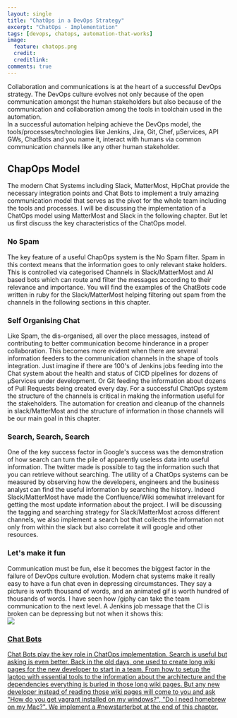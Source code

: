 ```yaml
---
layout: single
title: "ChatOps in a DevOps Strategy"
excerpt: "ChatOps - Implementation"
tags: [devops, chatops, automation-that-works]
image:
  feature: chatops.png
  credit:
  creditlink: 
comments: true
---
```

Collaboration and communications is at the heart of a successful DevOps strategy. The DevOps culture evolves not only because of the open communication amongst the human stakeholders but also because of the communication and collaboration among the tools in toolchain used in the automation.
<br/>
In a successful automation helping achieve the DevOps model, the tools/processes/technologies like Jenkins, Jira, Git, Chef, µServices, API GWs, ChatBots and you name it, interact with humans via common communication channels like any other human stakeholder. 

## ChapOps Model

The modern Chat Systems including Slack, MatterMost, HipChat provide the necessary integration points and Chat Bots to implement a truly amazing communication model that serves as the pivot for the whole team including the tools and processes. I will be discussing the implementation of a ChatOps model using MatterMost and Slack in the following chapter. But let us first discuss the key characteristics of the ChatOps model.

### No Spam

The key feature of a useful ChapOps system is the No Spam filter. Spam in this context means that the information goes to only relevant stake holders. This is controlled via categorised Channels in Slack/MatterMost and AI based bots which can route and filter the messages according to their relevance and importance. You will find the examples of the ChatBots code written in ruby for the Slack/MatterMost helping filtering out spam from the channels in the following sections in this chapter. 

### Self Organising Chat

Like Spam, the dis-organised, all over the place messages, instead of contributing to better communication become hinderance in a proper collaboration. This becomes more evident when there are several information feeders to the communication channels in the shape of tools integration. Just imagine if there are 100's of Jenkins jobs feeding into the Chat system about the health and status of CICD pipelines for dozens of µServices under development. Or Git feeding the information about dozens of Pull Requests being created every day. For a successful ChatOps system the structure of the channels is critical in making the information useful for the stakeholders. The automation for creation and cleanup of the channels in slack/MatterMost and the structure of information in those channels will be our main goal in this chapter.

### Search, Search, Search

One of the key success factor in Google's success was the demonstration of how search can turn the pile of apparently useless data into useful information. The twitter made is possible to tag the information such that you can retrieve without searching.
The utility of a ChatOps systems can be measured by observing how the developers, engineers and the business analyst can find the useful information by searching the history. Indeed Slack/MatterMost have made the Confluence/Wiki somewhat irrelevant for getting the most update information about the project. I will be discussing the tagging and searching strategy for Slack/MatterMost across different channels, we also implement a search bot that collects the information not only from within the slack but also correlate it will google and other resources.

### Let's make it fun
Communication must be fun, else it becomes the biggest factor in the failure of DevOps culture evolution. Modern chat systems make it really easy to have a fun chat even in depressing circumstances. They say a picture is worth thousand of words, and an animated gif is worth hundred of thousands of words. I have seen how /giphy can take the team communication to the next level. A Jenkins job message that the CI is broken can be depressing but not when it shows this:
<br/><a href="https://media.giphy.com/media/3o6ZsXAElDtzalJcZy/giphy.gif"><img src="https://media.giphy.com/media/3o6ZsXAElDtzalJcZy/giphy.gif"/>

### Chat Bots

Chat Bots play the key role in ChatOps implementation. Search is useful but asking is even better. Back in the old days, one used to create long wiki pages for the new developer to start in a team. From how to setup the laptop with essential tools to the information about the architecture and the dependencies everything is buried in those long wiki pages. But any new developer instead of reading those wiki pages will come to you and ask "How do you get vagrant installed on my windows?", "Do I need homebrew on my Mac?". We implement a #newstarterbot at the end of this chapter.










  
